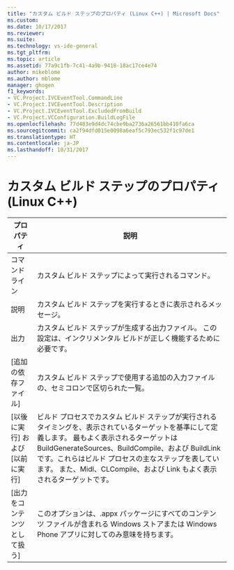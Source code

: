 ```yaml
---
title: "カスタム ビルド ステップのプロパティ (Linux C++) | Microsoft Docs"
ms.custom: 
ms.date: 10/17/2017
ms.reviewer: 
ms.suite: 
ms.technology: vs-ide-general
ms.tgt_pltfrm: 
ms.topic: article
ms.assetid: 77a9c1fb-7c41-4a9b-9418-18ac17ce4e74
author: mikeblome
ms.author: mblome
manager: ghogen
f1_keywords:
- VC.Project.IVCEventTool.CommandLine
- VC.Project.IVCEventTool.Description
- VC.Project.IVCEventTool.ExcludedFromBuild
- VC.Project.VCConfiguration.BuildLogFile
ms.openlocfilehash: 77d483e9d4dc74cbe9ba2736a26561bb410fa6ca
ms.sourcegitcommit: ca2f94dfd015e0098a6eaf5c793ec532f1c97de1
ms.translationtype: HT
ms.contentlocale: ja-JP
ms.lasthandoff: 10/31/2017
---
```

# <a name="custom-build-step-properties-linux-c"></a>カスタム ビルド ステップのプロパティ (Linux C++)


プロパティ | 説明
--- | ---
コマンド ライン | カスタム ビルド ステップによって実行されるコマンド。
説明 | カスタム ビルド ステップを実行するときに表示されるメッセージ。
出力 | カスタム ビルド ステップが生成する出力ファイル。 この設定は、インクリメンタル ビルドが正しく機能するために必要です。
[追加の依存ファイル] | カスタム ビルド ステップで使用する追加の入力ファイルの、セミコロンで区切られた一覧。
[以後に実行] および [以前に実行] | ビルド プロセスでカスタム ビルド ステップが実行されるタイミングを、表示されているターゲットを基準にして定義します。 最もよく表示されるターゲットは BuildGenerateSources、BuildCompile、および BuildLink です。これらはビルド プロセスの主なステップを表しています。 また、Midl、CLCompile、および Link もよく表示されるターゲットです。
[出力をコンテンツとして扱う] | このオプションは、.appx パッケージにすべてのコンテンツ ファイルが含まれる Windows ストアまたは Windows Phone アプリに対してのみ意味を持ちます。